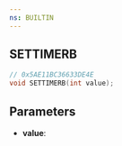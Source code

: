 ```yaml
---
ns: BUILTIN
---
```

## SETTIMERB

```c
// 0x5AE11BC36633DE4E
void SETTIMERB(int value);
```

## Parameters
* **value**:
